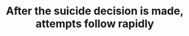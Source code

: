 ---
title: After the suicide decision is made, attempts follow rapidly
summary: I attempted to use data from a study of suicide attempt survivors map how quickly after deciding to end their life, an attempt was made.
---